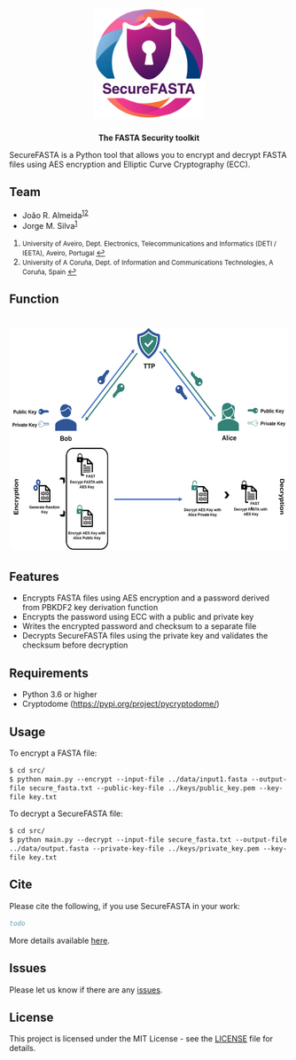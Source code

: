 <h1 align="center"><img src="logo/SecureFasta.png"
alt="securefasta" height="200" border="0" /></h1>
<p align="center"><b>The FASTA Security toolkit</b></p>


SecureFASTA is a Python tool that allows you to encrypt and decrypt FASTA files using AES encryption and Elliptic Curve Cryptography (ECC).

## Team
  
  * João R. Almeida<sup id="a1">[1](#f1)</sup><sup id="a2">[2](#f2)</sup>
  * Jorge M. Silva<sup id="a1">[1](#f1)</sup>

1. <small id="f1"> University of Aveiro, Dept. Electronics, Telecommunications and Informatics (DETI / IEETA), Aveiro, Portugal </small> [↩](#a1)
2. <small id="f2"> University of A Coruña, Dept. of Information and Communications Technologies, A Coruña, Spain </small> [↩](#a2)


## Function
<h1 align="left"><img src="SecureFasta.svg"
alt="securefasta" height="400" border="0" /></h1>

## Features

- Encrypts FASTA files using AES encryption and a password derived from PBKDF2 key derivation function
- Encrypts the password using ECC with a public and private key
- Writes the encrypted password and checksum to a separate file
- Decrypts SecureFASTA files using the private key and validates the checksum before decryption

## Requirements

- Python 3.6 or higher
- Cryptodome (https://pypi.org/project/pycryptodome/)

## Usage

To encrypt a FASTA file:

```
$ cd src/
$ python main.py --encrypt --input-file ../data/input1.fasta --output-file secure_fasta.txt --public-key-file ../keys/public_key.pem --key-file key.txt
```

To decrypt a SecureFASTA file:

```
$ cd src/
$ python main.py --decrypt --input-file secure_fasta.txt --output-file ../data/output.fasta --private-key-file ../keys/private_key.pem --key-file key.txt
```
## Cite

Please cite the following, if you use SecureFASTA in your work:

```bib
todo
```

More details available [here](https://github.com/bioinformatics-ua/SecureFASTA/wiki).

## Issues
Please let us know if there are any
[issues](https://github.com/bioinformatics-ua/SecureFASTA/issues).


## License

This project is licensed under the MIT License - see the [LICENSE](LICENSE) file for details.
